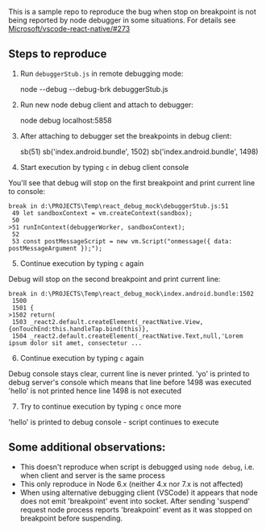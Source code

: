 This is a sample repo to reproduce the bug when stop on breakpoint is not being reported by node debugger in some situations. For details see [Microsoft/vscode-react-native/#273](https://github.com/Microsoft/vscode-react-native/issues/273)

## Steps to reproduce

1. Run `debuggerStub.js` in remote debugging mode:

    node --debug --debug-brk debuggerStub.js

2. Run new node debug client and attach to debugger:

    node debug localhost:5858

3. After attaching to debugger set the breakpoints in debug client:

    sb(51)
    sb('index.android.bundle', 1502)
    sb('index.android.bundle', 1498)

4. Start execution by typing `c` in debug client console

  You'll see that debug will stop on the first breakpoint and print current line to console:

```
break in d:\PROJECTS\Temp\react_debug_mock\debuggerStub.js:51
 49 let sandboxContext = vm.createContext(sandbox);
 50
>51 runInContext(debuggerWorker, sandboxContext);
 52
 53 const postMessageScript = new vm.Script("onmessage({ data: postMessageArgument });");
```

5. Continue execution by typing `c` again

  Debug will stop on the second breakpoint and print current line:

```
break in d:\PROJECTS\Temp\react_debug_mock\index.android.bundle:1502
 1500
 1501 {
>1502 return(
 1503 _react2.default.createElement(_reactNative.View,{onTouchEnd:this.handleTap.bind(this)},
 1504 _react2.default.createElement(_reactNative.Text,null,'Lorem ipsum dolor sit amet, consectetur ...
```

6. Continue execution by typing `c` again

  Debug console stays clear, current line is never printed.
  'yo' is printed to debug server's console which means that line before 1498 was executed
  'hello' is not printed hence line 1498 is not executed

7. Try to continue execution by typing `c` once more

  'hello' is printed to debug console - script continues to execute

## Some additional observations:

  - This doesn't reproduce when script is debugged using `node debug`, i.e. when client and server is the same process
  - This only reproduce in Node 6.x (neither 4.x nor 7.x is not affected)
  - When using alternative debugging client (VSCode) it appears that node does not emit 'breakpoint' event into socket. After sending 'suspend' request node process reports 'breakpoint' event as it was stopped on breakpoint before suspending.

